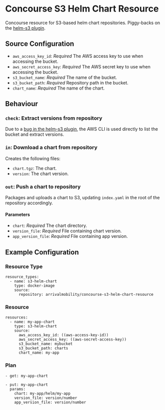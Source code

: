 # Concourse S3 Helm Chart Resource

Concourse resource for S3-based helm chart repositories. Piggy-backs on the [helm-s3 plugin](https://github.com/hypnoglow/helm-s3).

## Source Configuration

* `aws_access_key_id`: *Required* The AWS access key to use when accessing the bucket.
* `aws_secret_access_key`: *Required* The AWS secret key to use when accessing the bucket.
* `s3_bucket_name`: *Required* The name of the bucket.
* `s3_bucket_path`: *Required* Repository path in the bucket.
* `chart_name`: *Required* The name of the chart.

## Behaviour

### `check`: Extract versions from repository
Due to a [bug in the helm-s3 plugin](https://github.com/hypnoglow/helm-s3/issues/119),
the AWS CLI is used directly to list the bucket and extract versions.

### `in`: Download a chart from repository
Creates the following files:

* `chart.tgz`: The chart.
* `version`: The chart version.

### `out`: Push a chart to repository
Packages and uploads a chart to S3, updating `index.yaml` in the root of the repository accordingly.

#### Parameters

* `chart`: *Required* The chart directory.
* `version_file`: *Required* File containing chart version.
* `app_version_file`: *Required* File containing app version. 

## Example Configuration

### Resource Type

```
resource_types:
  - name: s3-helm-chart
    type: docker-image
    source:
      repository: arrivalmobility/concourse-s3-helm-chart-resource
```

### Resource

```
resources:
  - name: my-app-chart
    type: s3-helm-chart
    source:
      aws_access_key_id: ((aws-access-key-id))
      aws_secret_access_key: ((aws-secret-access-key))
      s3_bucket_name: mybucket
      s3_bucket_path: charts
      chart_name: my-app
```

### Plan

```
- get: my-app-chart
```

```
- put: my-app-chart
  params:
    chart: my-app/helm/my-app
    version_file: version/number
    app_version_file: version/number
```